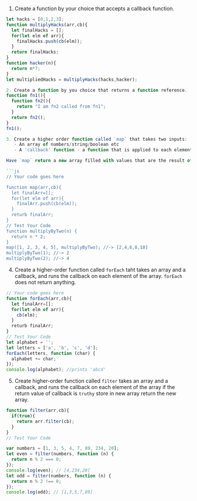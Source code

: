 1. Create a function by your choice that accepts a callback function.
```js
let hacks = [0,1,2,3];
function multiplyHacks(arr,cb){
  let finalHacks = [];
  for(let elm of arr){
    finalHacks.push(cb(elm));
  }
  return finalHacks;
}
function hacker(n){
  return n*7;
}
let multipliedHacks = multiplyHacks(hacks,hacker);

2. Create a function by you choice that returns a function reference.
function fn1(){
  function fn2(){
    return "I am fn2 called from fn1";
  }
  return fn2();
}
fn1();

3. Create a higher order function called `map` that takes two inputs:
   - An array of numbers/string/boolean etc
   - A 'callback' function - a function that is applied to each element of the array (inside of the function 'map')

Have `map` return a new array filled with values that are the result of the 'callback' function on each element of the input array.

```js
// Your code goes here

function map(arr,cb){
  let finalArr=[];
  for(let elm of arr){
    finalArr.push(cb(elm));
  }
  returb finalArr;
}
// Test Your Code
function multiplyByTwo(n) {
  return n * 2;
}
map([1, 2, 3, 4, 5], multiplyByTwo); //-> [2,4,6,8,10]
multiplyByTwo(1); //-> 2
multiplyByTwo(2); //-> 4
```

4. Create a higher-order function called `forEach` taht takes an array and a callback, and runs the callback on each element of the array. `forEach` does not return anything.

```js
// Your code goes here
function forEach(arr,cb){
  let finalArr=[];
  for(let elm of arr){
    cb(elm);
  }
  returb finalArr;
}
// Test Your Code
let alphabet = '';
let letters = ['a', 'b', 'c', 'd'];
forEach(letters, function (char) {
  alphabet += char;
});
console.log(alphabet); //prints 'abcd'
```

5. Create higher-order function called `filter` takes an array and a callback, and runs the callback on each element of the array if the return value of callback is `truthy` store in new array return the new array.

```js
function filter(arr,cb){
  if(true){
    return arr.filter(cb);
  }
}
// Test Your Code

var numbers = [1, 3, 5, 4, 7, 89, 234, 20];
let even = filter(numbers, function (n) {
  return n % 2 === 0;
});
console.log(even); // [4,234,20]
let odd = filter(numbers, function (n) {
  return n % 2 !== 0;
});
console.log(odd); // [1,3,5,7,89]
```
